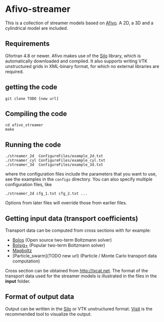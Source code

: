 # Afivo-streamer

This is a collection of streamer models based on
[Afivo](https://github.com/jannisteunissen/afivo). A 2D, a 3D and a cylindrical
model are included.

## Requirements

Gfortran 4.8 or newer. Afivo makes use of the
[Silo](https://wci.llnl.gov/simulation/computer-codes/silo/downloads) library,
which is automatically downloaded and compiled. It also supports writing VTK
unstructured grids in XML-binary format, for which no external libraries are
required.

## getting the code

    git clone TODO [new url]

## Compiling the code

    cd afivo_streamer
    make

## Running the code

    ./streamer_2d  ConfigureFiles/example_2d.txt
    ./streamer_cyl ConfigureFiles/example_cyl.txt
    ./streamer_3d  ConfigureFiles/example_3d.txt

where the configuration files include the parameters that you want to use, see
the examples in the `configs` directory. You can also specify multiple
configuration files, like

    ./streamer_2d cfg_1.txt cfg_2.txt ...

Options from later files will override those from earlier files.

## Getting input data (transport coefficients)

Transport data can be computed from cross sections with for example:

* [Bolos](https://github.com/aluque/bolos) (Open source two-term Boltzmann
  solver)
* [Bolsig+](http://www.bolsig.laplace.univ-tlse.fr) (Popular two-term Boltzmann
  solver)
* [Magboltz](http://consult.cern.ch/writeup/magboltz/)
* [Particle_swarm](TODO new url) (Particle / Monte Carlo transport data
  computation)

Cross section can be obtained from http://lxcat.net. The format of the transport
data used for the streamer models is illustrated in the files in the **input**
folder.

## Format of output data

Output can be written in the
[Silo](https://wci.llnl.gov/simulation/computer-codes/silo) or VTK unstructured
format. [Visit](https://wci.llnl.gov/simulation/computer-codes/visit/downloads)
is the recommended tool to visualize the output.

